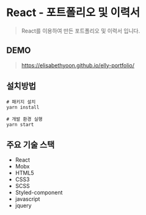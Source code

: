 # React - 포트폴리오 및 이력서 
> React를 이용하여 만든 포트폴리오 및 이력서 입니다.
## DEMO
> https://elisabethyoon.github.io/elly-portfolio/
## 설치방법
```
# 패키지 설치
yarn install

# 개발 환경 실행
yarn start
```
## 주요 기술 스택
* React
* Mobx
* HTML5
* CSS3
* SCSS
* Styled-component
* javascript
* jquery
